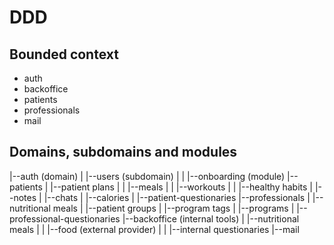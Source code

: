 # DDD

## Bounded context
- auth
- backoffice
- patients
- professionals
- mail

## Domains, subdomains and modules
|--auth (domain)
|  |--users (subdomain)
|  |  |--onboarding (module)
|--patients 
|  |--patient plans
|  |  |--meals
|  |  |--workouts
|  |  |--healthy habits
|  |--notes
|  |--chats
|  |--calories
|  |--patient-questionaries
|--professionals
|  |--nutritional meals
|  |--patient groups
|  |--program tags
|  |--programs
|  |--professional-questionaries
|--backoffice (internal tools)
|  |--nutritional meals
|  |  |--food (external provider)
|  |  |--internal questionaries
|--mail


